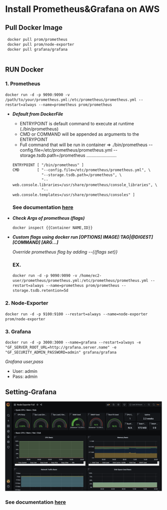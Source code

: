 # Install Prometheus&Grafana on AWS

## Pull Docker Image
  ```
   docker pull prom/prometheus
   docker pull prom/node-exporter
   docker pull grafana/grafana
   
   ```
    
## RUN Docker
  ### 1. Prometheus

  ```
  docker run -d -p 9090:9090 -v /path/to/your/prometheus.yml:/etc/prometheus/prometheus.yml --restart=always --name=prometheus prom/prometheus 

  ```
  * ***Default from DockerFile***
    * ENTRYPOINT is default command to execute at runtime (./bin/prometheus)
    * CMD or COMMAND will be appended as arguments to the ENTRYPOINT
    * Full command that will be run in container => ./bin/prometheus --config.file=/etc/prometheus/prometheus.yml --storage.tsdb.path=/prometheus ........................

    ```
    ENTRYPOINT [ "/bin/prometheus" ]
    CMD        [ "--config.file=/etc/prometheus/prometheus.yml", \
                 "--storage.tsdb.path=/prometheus", \
                 "--web.console.libraries=/usr/share/prometheus/console_libraries", \
                 "--web.console.templates=/usr/share/prometheus/consoles" ]

    ```
    ### See documentation [here](https://github.com/prometheus/prometheus)


  * ***Check Args of prometheus (flags)***
    ```
    docker inspect {{Container NAME,ID}}
    ```
  * ***Custom flags using docker run [OPTIONS] IMAGE[:TAG|@DIGEST] [COMMAND] [ARG...]***
    
    *Override prometheus flag by adding --{{flags set}}*
    ### EX.
    ```
    docker run -d -p 9090:9090 -v /home/ec2-user/prometheus/prometheus.yml:/etc/prometheus/prometheus.yml --restart=always --name=prometheus prom/prometheus --storage.tsdb.retention=5d    
    ```

  ### 2. Node-Exporter

  ```
  docker run -d -p 9100:9100 --restart=always --name=node-exporter prom/node-exporter
  ```
  
  ### 3. Grafana
  
  ```
  docker run -d -p 3000:3000 --name=grafana --restart=always -e "GF_SERVER_ROOT_URL=http://grafana.server.name" -e "GF_SECURITY_ADMIN_PASSWORD=admin" grafana/grafana
  ```
  *Grafana user,pass*
  - User: admin
  - Pass: admin


## Setting-Grafana

![Setting-Grafana](https://github.com/kittipat1413/Prometheus_Grafana/blob/master/img/Grafana1.png)

### See documentation [here](https://grafana.com/grafana/dashboards/1860)
